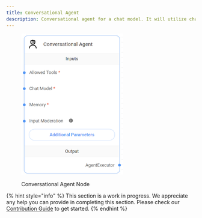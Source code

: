 ```yaml
---
title: Conversational Agent
description: Conversational agent for a chat model. It will utilize chat specific prompts.
---
```


<figure><img src="/assets/image (10) (1) (1) (1) (1) (1) (1).png" alt="" width="271"><figcaption><p>Conversational Agent Node</p></figcaption></figure>

{% hint style="info" %}
This section is a work in progress. We appreciate any help you can provide in completing this section. Please check our [Contribution Guide](broken-reference) to get started.
{% endhint %}